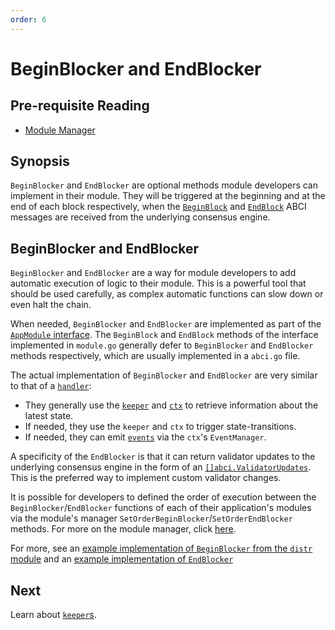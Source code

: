 ```yaml
---
order: 6
---
```


# BeginBlocker and EndBlocker

## Pre-requisite Reading

- [Module Manager](./module-manager.md)

## Synopsis

`BeginBlocker` and `EndBlocker` are optional methods module developers can implement in their module. They will be triggered at the beginning and at the end of each block respectively, when the [`BeginBlock`](../core/baseapp.md#beginblock) and [`EndBlock`](../core/baseapp.md#endblock) ABCI messages are received from the underlying consensus engine. 

## BeginBlocker and EndBlocker

`BeginBlocker` and `EndBlocker` are a way for module developers to add automatic execution of logic to their module. This is a powerful tool that should be used carefully, as complex automatic functions can slow down or even halt the chain. 

When needed, `BeginBlocker` and `EndBlocker` are implemented as part of the [`AppModule` interface](./module-manager.md#appmodule). The `BeginBlock` and `EndBlock` methods of the interface implemented in `module.go` generally defer to `BeginBlocker` and `EndBlocker` methods respectively, which are usually implemented in a `abci.go` file. 

The actual implementation of `BeginBlocker` and `EndBlocker` are very similar to that of a [`handler`](./handler.md):

- They generally use the [`keeper`](./keeper.md) and [`ctx`](../core/context.md) to retrieve information about the latest state. 
- If needed, they use the `keeper` and `ctx` to trigger state-transitions. 
- If needed, they can emit [`events`](../core/events.md) via the `ctx`'s `EventManager`. 

A specificity of the `EndBlocker` is that it can return validator updates to the underlying consensus engine in the form of an [`[]abci.ValidatorUpdates`](https://tendermint.com/docs/app-dev/abci-spec.html#validatorupdate). This is the preferred way to implement custom validator changes. 

It is possible for developers to defined the order of execution between the `BeginBlocker`/`EndBlocker` functions of each of their application's modules via the module's manager `SetOrderBeginBlocker`/`SetOrderEndBlocker` methods. For more on the module manager, click [here](./module-manager.md#manager). 

For more, see an [example implementation of `BeginBlocker` from the `distr` module](https://github.com/cosmos/cosmos-sdk/blob/master/x/distribution/abci.go) and an [example implementation of `EndBlocker`]( https://github.com/cosmos/cosmos-sdk/blob/master/x/staking/handler.go#L44)

## Next

Learn about [`keeper`s](./keeper.md).
